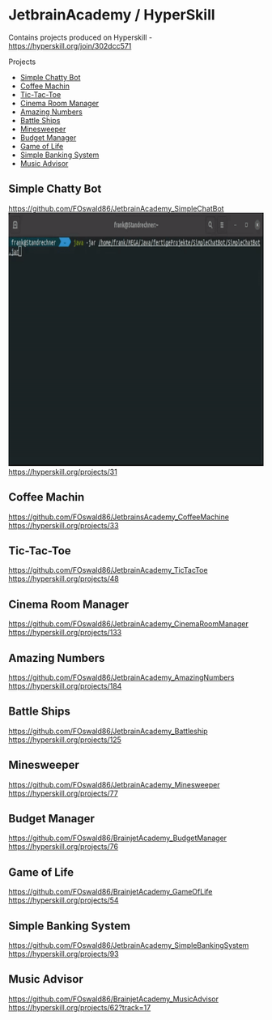 # JetbrainAcademy / HyperSkill

Contains projects produced on Hyperskill -  
https://hyperskill.org/join/302dcc571

<!-- START doctoc generated TOC please keep comment here to allow auto update -->
<!-- DON'T EDIT THIS SECTION, INSTEAD RE-RUN doctoc TO UPDATE -->

Projects

- [Simple Chatty Bot](#simple-chatty-bot)
- [Coffee Machin](#coffee-machin)
- [Tic-Tac-Toe](#tic-tac-toe)
- [Cinema Room Manager](#cinema-room-manager)
- [Amazing Numbers](#amazing-numbers)
- [Battle Ships](#battle-ships)  
- [Minesweeper](#minesweeper)
- [Budget Manager](#budget-manager)
- [Game of Life](#game-of-life)
- [Simple Banking System](#simple-banking-system)
- [Music Advisor](#music-advisor)

<!-- END doctoc generated TOC please keep comment here to allow auto update -->

## Simple Chatty Bot  
https://github.com/FOswald86/JetbrainAcademy_SimpleChatBot  
<img src="https://github.com/FOswald86/JetbrainAcademy_SimpleChatBot/blob/main/SimpleChatBot.gif" width="800" height="500" />  
https://hyperskill.org/projects/31  
  
## Coffee Machin    
https://github.com/FOswald86/JetbrainsAcademy_CoffeeMachine   
https://hyperskill.org/projects/33  
  
## Tic-Tac-Toe   
https://github.com/FOswald86/JetbrainAcademy_TicTacToe  
https://hyperskill.org/projects/48  
  
## Cinema Room Manager   
https://github.com/FOswald86/JetbrainAcademy_CinemaRoomManager  
https://hyperskill.org/projects/133  
  
## Amazing Numbers  
https://github.com/FOswald86/JetbrainAcademy_AmazingNumbers   
https://hyperskill.org/projects/184  

## Battle Ships  
https://github.com/FOswald86/JetbrainAcademy_Battleship   
https://hyperskill.org/projects/125  
  
## Minesweeper  
https://github.com/FOswald86/JetbrainAcademy_Minesweeper  
https://hyperskill.org/projects/77  
  
## Budget Manager  
https://github.com/FOswald86/BrainjetAcademy_BudgetManager  
https://hyperskill.org/projects/76  
  
## Game of Life  
https://github.com/FOswald86/BrainjetAcademy_GameOfLife   
https://hyperskill.org/projects/54  

## Simple Banking System  
https://github.com/FOswald86/JetbrainAcademy_SimpleBankingSystem  
https://hyperskill.org/projects/93
  
## Music Advisor  
https://github.com/FOswald86/BrainjetAcademy_MusicAdvisor  
https://hyperskill.org/projects/62?track=17  

